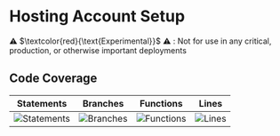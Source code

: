 
# Hosting Account Setup

⚠️ $\textcolor{red}{\text{Experimental}}$ ⚠️ : Not for use in any critical, production, or otherwise important deployments

## Code Coverage

| Statements                  | Branches                | Functions                 | Lines             |
| --------------------------- | ----------------------- | ------------------------- | ----------------- |
| ![Statements](https://img.shields.io/badge/statements-93.63%25-brightgreen.svg?style=flat) | ![Branches](https://img.shields.io/badge/branches-91.74%25-brightgreen.svg?style=flat) | ![Functions](https://img.shields.io/badge/functions-95.38%25-brightgreen.svg?style=flat) | ![Lines](https://img.shields.io/badge/lines-93.5%25-brightgreen.svg?style=flat) |

